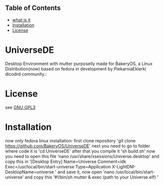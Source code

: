 ## Table of Contents
- [what is it](#UniverseDE)
- [Installation](#installation)
- [License](#license)

# UniverseDE
Desktop Environment with mutter purposelly made for BakeryOS,
a Linux Distribution(now) based on fedora in development by PiekarniaEklerki dicodrd community.:
# License
see [GNU GPL3](LICENSE)
# Installation
now only fedora linux installation:
first clone repository
'git clone https://github.com/BakeryOS/UniverseDE'
next you need to go to folder where code it is 
'cd UniverseDE'
after that you compile it 
'sh build.sh'
now you need to open this file
'nano /usr/share/xsessions/Universe.desktop'
and copy this in 
'[Desktop Entry]
  Name=Universe
  Comment=idk
  Exec=/usr/local/bin/start-universe
  Type=Application
  X-LightDM-DesktopName=universe
'
and save it,
now open 
'nano /usr/local/bin/start-universe'
and copy this
'#!/bin/sh
  mutter &
  exec (path to your Universe.elf)
'


